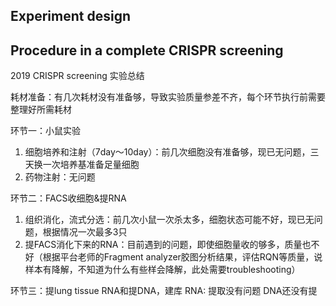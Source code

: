 ## Experiment design

## Procedure in a complete CRISPR screening


2019 CRISPR screening 实验总结

耗材准备：有几次耗材没有准备够，导致实验质量参差不齐，每个环节执行前需要整理好所需耗材

环节一：小鼠实验
1. 细胞培养和注射（7day～10day）：前几次细胞没有准备够，现已无问题，三天换一次培养基准备足量细胞
2. 药物注射：无问题

环节二：FACS收细胞&提RNA
1. 组织消化，流式分选：前几次小鼠一次杀太多，细胞状态可能不好，现已无问题，根据情况一次最多3只
2. 提FACS消化下来的RNA：目前遇到的问题，即使细胞量收的够多，质量也不好（根据平台老师的Fragment analyzer胶图分析结果，评估RQN等质量，说样本有降解，不知道为什么有些样会降解，此处需要troubleshooting）


环节三：提lung tissue RNA和提DNA，建库
RNA: 提取没有问题
DNA还没有提
